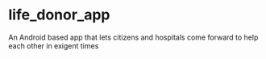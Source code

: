 # life_donor_app
An Android based app that lets citizens and hospitals come forward to help each other in exigent times
